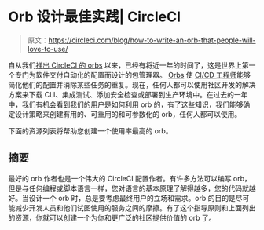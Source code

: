 # Orb 设计最佳实践| CircleCI

> 原文：<https://circleci.com/blog/how-to-write-an-orb-that-people-will-love-to-use/>

自从我们[推出 CircleCI 的 orbs](/blog/announcing-orbs-technology-partner-program/) 以来，已经有将近一年的时间了，这是世界上第一个专门为软件交付自动化的配置而设计的包管理器。 [Orbs](/orbs/) 使 [CI/CD 工程师](/blog/cicd-engineer/)能够简化他们的配置并消除某些任务的重复。现在，任何人都可以使用社区开发的解决方案来下载 CLI、集成测试、添加安全检查或部署到生产环境中。在过去的一年中，我们有机会看到我们的用户是如何利用 orb 的，有了这些知识，我们能够确定设计策略来创建有用的、可重用的和可参数化的 orb，任何人都可以使用。

下面的资源列表将帮助您创建一个使用率最高的 orb。

## 摘要

最好的 orb 作者也是一个伟大的 CircleCI 配置作者。有许多方法可以编写 orb，但是与任何编程或脚本语言一样，您对语言的基本原理了解得越多，您的代码就越好。当设计一个 orb 时，总是要考虑最终用户的立场和需求。orb 的目的是尽可能减少开发人员和他们试图使用的服务之间的摩擦。有了这个指导原则和上面列出的资源，你就可以创建一个为你和更广泛的社区提供价值的 orb 了。